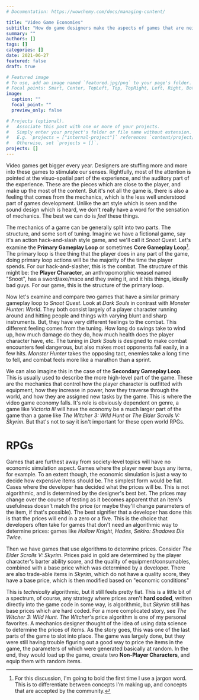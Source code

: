 ```yaml
---
# Documentation: https://wowchemy.com/docs/managing-content/

title: "Video Game Economies"
subtitle: "How do game designers make the aspects of games that are neither seen nor heard?"
summary: ""
authors: []
tags: []
categories: []
date: 2021-06-27 
featured: false
draft: true 

# Featured image
# To use, add an image named `featured.jpg/png` to your page's folder.
# Focal points: Smart, Center, TopLeft, Top, TopRight, Left, Right, BottomLeft, Bottom, BottomRight.
image:
  caption: ""
  focal_point: ""
  preview_only: false

# Projects (optional).
#   Associate this post with one or more of your projects.
#   Simply enter your project's folder or file name without extension.
#   E.g. `projects = ["internal-project"]` references `content/project/deep-learning/index.md`.
#   Otherwise, set `projects = []`.
projects: []
---
```


Video games get bigger every year. Designers are stuffing more and more into these games to stimulate our senses. Rightfully, most of the attention is pointed at the visuo-spatial part of the experience, and the auditory part of the experience. These are the pieces which are close to the player, and make up the most of the content. But it's not all the game is, there is also a feeling that comes from the mechanics, which is the less well understood part of games development. Unlike the art style which is seen and the sound design which is heard, we don't really have a word for the sensation of mechanics. The best we can do is _feel_ these things.

The mechanics of a game can be generally split into two parts. The structure, and some sort of tuning. Imagine we have a fictional game, say it's an action hack-and-slash style game, and we'll call it _Snoot Quest_. Let's examine the __Primary Gameplay Loop__ or sometimes __Core Gameplay Loop__[^1]. The primary loop is thee thing that the player does in any part of the game, doing primary loop actions will be the majority of the time the player spends. For our hack-and-slasher, this is the combat. The structure of this might be: the __Player Character__, an anthropomorphic weasel named "Snoot", has a sword/axe/mace and they swing it, and it hits things, ideally bad guys. For our game, this is the structure of the primary loop.

Now let's examine and compare two games that have a similar primary gameplay loop to _Snoot Quest_. Look at _Dark Souls_ in contrast with _Monster Hunter: World_. They both consist largely of a player character running around and hitting people and things with varying blunt and sharp instruments. But, they have very different feelings to the combat. This different feeling comes from the tuning. How long do swings take to wind up, how much damage do they do, how much health does the player character have, etc. The tuning in _Dark Souls_ is designed to make combat encounters feel dangerous, but also makes most opponents fall easily, in a few hits. _Monster Hunter_ takes the opposing tact, enemies take a long time to fell, and combat feels more like a marathon than a sprint.

We can also imagine this in the case of the __Secondary Gameplay Loop__. This is usually used to describe the more high-level part of the game. These are the mechanics that control how the player character is outfitted with equipment, how they increase in power, how they traverse through the world, and how they are assigned new tasks by the game. This is where the video game economy falls. It's role is obviously dependent on genre, a game like _Victoria III_ will have the economy be a much larger part of the game than a game like _The Witcher 3: Wild Hunt_ or _The Elder Scrolls V: Skyrim_. But that's not to say it isn't important for these open world RPGs. 

# RPGs

Games that are furthest away from society-level topics will have no economic simulation aspect. Games where the player never buys any items, for example. To an extent though, the economic simulation is just a way to decide how expensive items should be. The simplest form would be fiat. Cases where the developer has decided what the prices will be. This is not algorithmic, and is determined by the designer's best bet. The prices may change over the course of testing as it becomes apparent that an item's usefulness doesn't match the price (or maybe they'll change parameters of the item, if that's possible). The best signifier that a developer has done this is that the prices will end in a zero or a five. This is the choice that developers often take for games that don't need an algorithmic way to determine prices: games like _Hollow Knight_, _Hades_, _Sekiro: Shadows Die Twice_. 

Then we have games that use algorithms to determine prices. Consider _The Elder Scrolls V: Skyrim_. Prices paid in gold are determined by the player character's barter ability score, and the quality of equipment/consumables, combined with a base price which was determined by a developer. There are also trade-able items in _Skyrim_, which do not have a quality score, they have a base price, which is then modified based on "economic conditions"

<!-- TODO: Figure out what the economic conditions are in skyrim, or if that was just hearsay -->

This is *technically* algorithmic, but it still feels pretty fiat. This is a little bit of a spectrum, of course, any strategy where prices aren't __hard coded__, written directly into the game code in some way, 
is algorithmic, but _Skyrim_ still has base prices which are hard coded. For a more complicated story, see _The Witcher 3: Wild Hunt_. _The Witcher_'s price algorithm is one of my personal favorites. A mechanics designer thought of the idea of using data science to determine the prices of items. As the story goes, this was one of the last parts of the game to slot into place. The game was largely done, but they were still having trouble figuring out a good way to price the items in the game, the parameters of which were generated basically at random. In the end, they would load up the game, create two __Non-Player Characters__, and equip them with random items. 

<!-- TODO: Find this guy's name/title. -->

[^1]: For this discussion, I'm going to bold the first time I use a jargon word. This is to differentiate between concepts I'm making up, and concepts that are accepted by the community.
